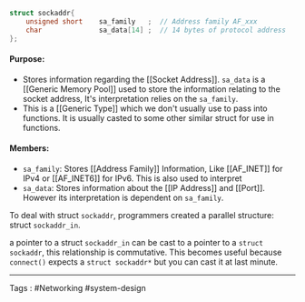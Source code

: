 ```c
struct sockaddr{ 
	unsigned short    sa_family   ;  // Address family AF_xxx
	char              sa_data[14] ;  // 14 bytes of protocol address
};
```

#### **Purpose**:
- Stores information regarding the [[Socket Address]]. `sa_data` is a [[Generic Memory Pool]] used to store the information relating to the socket address, It's interpretation relies on the `sa_family`. 
- This is a [[Generic Type]] which we don't usually use to pass into functions. It is usually casted to some other similar struct for use in functions. 
#### **Members**:
- `sa_family`: Stores [[Address Family]] Information, Like [[AF_INET]] for IPv4 or [[AF_INET6]] for IPv6. This is also used to interpret 
- `sa_data`: Stores information about the [[IP Address]] and [[Port]]. However its interpretation is dependent on `sa_family`. 

To deal with struct `sockaddr`, programmers created a parallel structure: struct `sockaddr_in`.

a pointer to a struct `sockaddr_in` can be cast to a pointer to a `struct sockaddr`, this relationship is commutative. This becomes useful because `connect()` expects a `struct sockaddr*` but you can cast it at last minute. 




----

Tags : #Networking #system-design 